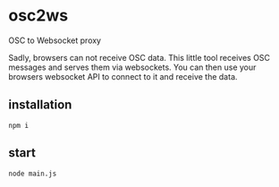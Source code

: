 # osc2ws
OSC to Websocket proxy

Sadly, browsers can not receive OSC data. This little tool receives OSC messages and serves them via websockets.
You can then use your browsers websocket API to connect to it and receive the data.


## installation

`npm i`

## start

`node main.js`

